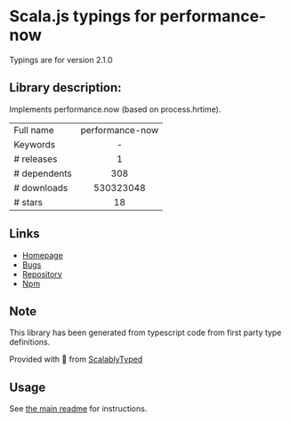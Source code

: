 
# Scala.js typings for performance-now

Typings are for version 2.1.0

## Library description:
Implements performance.now (based on process.hrtime).

|                    |                 |
| ------------------ | :-------------: |
| Full name          | performance-now |
| Keywords           | - |
| # releases         | 1 |
| # dependents       | 308 |
| # downloads        | 530323048 |
| # stars            | 18 |

## Links
- [Homepage](https://github.com/braveg1rl/performance-now)
- [Bugs](https://github.com/braveg1rl/performance-now/issues)
- [Repository](https://github.com/braveg1rl/performance-now)
- [Npm](https://www.npmjs.com/package/performance-now)
    


## Note
This library has been generated from typescript code from first party type definitions.

Provided with :purple_heart: from [ScalablyTyped](https://github.com/oyvindberg/ScalablyTyped)

## Usage
See [the main readme](../../readme.md) for instructions.


